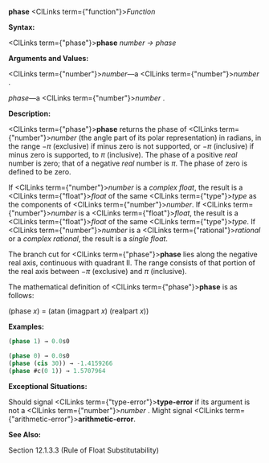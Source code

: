 **phase** <ClLinks  term={"function"}><i>Function</i></ClLinks> 



**Syntax:** 



<ClLinks  term={"phase"}><b>phase</b></ClLinks> *number → phase* 



**Arguments and Values:** 



<ClLinks  term={"number"}><i>number</i></ClLinks>—a <ClLinks  term={"number"}><i>number</i></ClLinks> . 



*phase*—a <ClLinks  term={"number"}><i>number</i></ClLinks> . 



**Description:** 



<ClLinks  term={"phase"}><b>phase</b></ClLinks> returns the phase of <ClLinks  term={"number"}><i>number</i></ClLinks> (the angle part of its polar representation) in radians, in the range *−π* (exclusive) if minus zero is not supported, or *−π* (inclusive) if minus zero is supported, to *π* (inclusive). The phase of a positive *real* number is zero; that of a negative *real* number is *π*. The phase of zero is defined to be zero. 



If <ClLinks  term={"number"}><i>number</i></ClLinks> is a *complex float*, the result is a <ClLinks  term={"float"}><i>float</i></ClLinks> of the same <ClLinks  term={"type"}><i>type</i></ClLinks> as the components of <ClLinks  term={"number"}><i>number</i></ClLinks>. If <ClLinks  term={"number"}><i>number</i></ClLinks> is a <ClLinks  term={"float"}><i>float</i></ClLinks>, the result is a <ClLinks  term={"float"}><i>float</i></ClLinks> of the same <ClLinks  term={"type"}><i>type</i></ClLinks>. If <ClLinks  term={"number"}><i>number</i></ClLinks> is a <ClLinks  term={"rational"}><i>rational</i></ClLinks> or a *complex rational*, the result is a *single float*. 



The branch cut for <ClLinks  term={"phase"}><b>phase</b></ClLinks> lies along the negative real axis, continuous with quadrant II. The range consists of that portion of the real axis between *−π* (exclusive) and *π* (inclusive). 



The mathematical definition of <ClLinks  term={"phase"}><b>phase</b></ClLinks> is as follows: 



(phase *x*) = (atan (imagpart *x*) (realpart *x*)) 



**Examples:**
```lisp
(phase 1) → 0.0s0 

(phase 0) → 0.0s0 
(phase (cis 30)) → -1.4159266 
(phase #c(0 1)) → 1.5707964 
```
**Exceptional Situations:** 



Should signal <ClLinks  term={"type-error"}><b>type-error</b></ClLinks> if its argument is not a <ClLinks  term={"number"}><i>number</i></ClLinks> . Might signal <ClLinks  term={"arithmetic-error"}><b>arithmetic-error</b></ClLinks>. 



**See Also:** 



Section 12.1.3.3 (Rule of Float Substitutability) 



